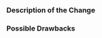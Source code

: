 <!-- Filling out the template is required. You can keep it simple, but please describe as much as you can -->
### Description of the Change
<!-- What have you changed and why -->
<!-- If applicable, screenshot of the changes -->

### Possible Drawbacks
<!-- Possible side-effects or negative impacts of the code change -->
